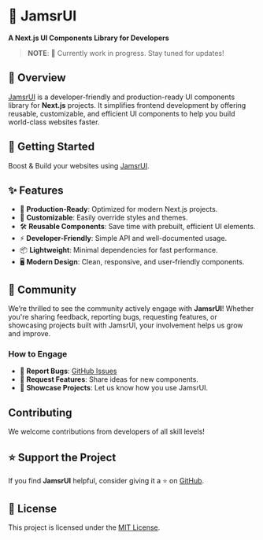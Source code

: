 # 🚀 **JamsrUI**

**A Next.js UI Components Library for Developers**

> **NOTE**: 🚧 Currently work in progress. Stay tuned for updates!

## 📖 **Overview**

[JamsrUI](https://jamsr-ui.jamsrworld.com) is a developer-friendly and production-ready UI components library for **Next.js** projects. It simplifies frontend development by offering reusable, customizable, and efficient UI components to help you build world-class websites faster.

## 🚀 Getting Started

Boost & Build your websites using [JamsrUI](https://jamsr-ui.jamsrworld.com).

## ✨ Features

- 🚀 **Production-Ready**: Optimized for modern Next.js projects.
- 🎨 **Customizable**: Easily override styles and themes.
- 🛠️ **Reusable Components**: Save time with prebuilt, efficient UI elements.
- ⚡ **Developer-Friendly**: Simple API and well-documented usage.
- 📦 **Lightweight**: Minimal dependencies for fast performance.
- 🖥️ **Modern Design**: Clean, responsive, and user-friendly components.

## 🌱 Community

We’re thrilled to see the community actively engage with **JamsrUI**! Whether you're sharing feedback, reporting bugs, requesting features, or showcasing projects built with JamsrUI, your involvement helps us grow and improve.

### How to Engage

- 💬 **Report Bugs**: [GitHub Issues](https://github.com/jamsrworld/jamsr-ui/issues)
- 🚀 **Request Features**: Share ideas for new components.
- 🤝 **Showcase Projects**: Let us know how you use JamsrUI.

## Contributing

We welcome contributions from developers of all skill levels!

## ⭐ Support the Project

If you find **JamsrUI** helpful, consider giving it a ⭐ on [GitHub](https://github.com/jamsrworld/jamsr-ui).

## 📄 License

This project is licensed under the [MIT License](https://choosealicense.com/licenses/mit/).  
